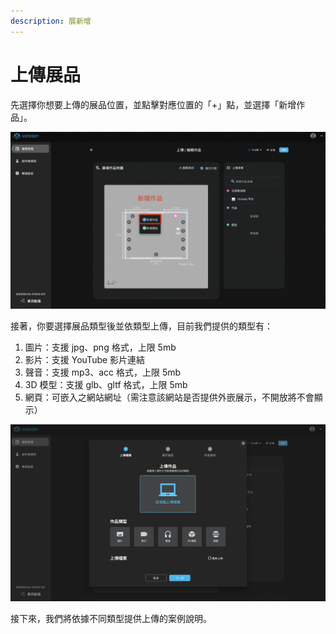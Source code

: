 ```yaml
---
description: 展新增
---
```


# 上傳展品

先選擇你想要上傳的展品位置，並點擊對應位置的「+」點，並選擇「新增作品」。

![](<../../.gitbook/assets/截圖 2022-04-07 下午6.36.23.png>)

接著，你要選擇展品類型後並依類型上傳，目前我們提供的類型有：

1. 圖片：支援 jpg、png 格式，上限 5mb
2. 影片：支援 YouTube 影片連結
3. 聲音：支援 mp3、acc 格式，上限 5mb
4. 3D 模型：支援 glb、gltf 格式，上限 5mb
5. 網頁：可嵌入之網站網址（需注意該網站是否提供外嵌展示，不開放將不會顯示）

![](<../../.gitbook/assets/截圖 2022-04-07 下午6.44.33.png>)

接下來，我們將依據不同類型提供上傳的案例說明。
